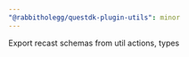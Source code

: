 ```yaml
---
"@rabbitholegg/questdk-plugin-utils": minor
---
```


Export recast schemas from util actions, types
